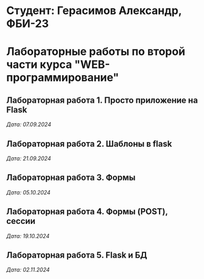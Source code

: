 # Студент: Герасимов Александр, ФБИ-23

# Лабораторные работы по второй части курса "WEB-программирование"

## Лабораторная работа 1. Просто приложение на Flask

*Дата: 07.09.2024*


## Лабораторная работа 2. Шаблоны в flask

*Дата: 21.09.2024*


## Лабораторная работа 3. Формы

*Дата: 05.10.2024*


## Лабораторная работа 4. Формы (POST), сессии

*Дата: 19.10.2024*


## Лабораторная работа 5. Flask и БД

*Дата: 02.11.2024*